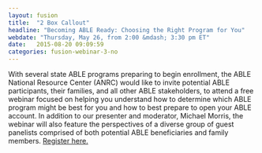 ```yaml
---
layout: fusion
title:  "2 Box Callout"
headline: "Becoming ABLE Ready: Choosing the Right Program for You"
webdate: "Thursday, May 26, from 2:00 &mdash; 3:30 pm ET"
date:   2015-08-20 09:09:59
categories: fusion-webinar-3-no
---
```

With several state ABLE programs preparing to begin enrollment, the ABLE National Resource Center (ANRC) would like to invite potential ABLE participants, their families, and all other ABLE stakeholders, to attend a free webinar focused on helping you understand how to determine which ABLE program might be best for you and how to best prepare to open your ABLE account. In addition to our presenter and moderator, Michael Morris, the webinar will also feature the perspectives of a diverse group of guest panelists comprised of both potential ABLE beneficiaries and family members. <a href="http://bit.ly/1TEHmWF">Register here.</a>